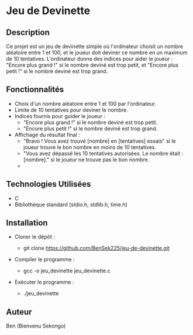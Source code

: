 # Jeu de Devinette

## Description
Ce projet est un jeu de devinette simple où l'ordinateur choisit un nombre aléatoire entre 1 et 100, et le joueur doit deviner ce nombre en un maximum de 10 tentatives. L'ordinateur donne des indices pour aider le joueur : "Encore plus grand !" si le nombre deviné est trop petit, et "Encore plus petit !" si le nombre deviné est trop grand.

## Fonctionnalités
- Choix d'un nombre aléatoire entre 1 et 100 par l'ordinateur.
- Limite de 10 tentatives pour deviner le nombre.
- Indices fournis pour guider le joueur :
  - "Encore plus grand !" si le nombre deviné est trop petit.
  - "Encore plus petit !" si le nombre deviné est trop grand.
- Affichage du résultat final :
  - "Bravo ! Vous avez trouvé [nombre] en [tentatives] essais" si le joueur trouve le bon nombre en moins de 10 tentatives.
  - "Vous avez dépassé les 10 tentatives autorisées. Le nombre était : [nombre]." si le joueur ne trouve pas le bon nombre.
  - 
## Technologies Utilisées
- C
- Bibliothèque standard (stdio.h, stdlib.h, time.h)

## Installation
- Cloner le dépôt :
  - git clone https://github.com/BenSek225/jeu-de-devinette.git

- Compiler le programme :
  - gcc -o jeu_devinette jeu_devinette.c

- Exécuter le programme :
  - ./jeu_devinette

## Auteur
Ben (Bienvenu Sekongo)
